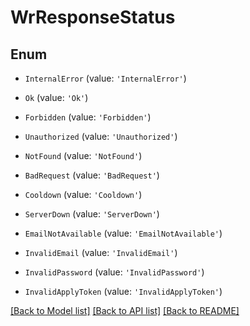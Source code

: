 # WrResponseStatus

## Enum

- `InternalError` (value: `'InternalError'`)

- `Ok` (value: `'Ok'`)

- `Forbidden` (value: `'Forbidden'`)

- `Unauthorized` (value: `'Unauthorized'`)

- `NotFound` (value: `'NotFound'`)

- `BadRequest` (value: `'BadRequest'`)

- `Cooldown` (value: `'Cooldown'`)

- `ServerDown` (value: `'ServerDown'`)

- `EmailNotAvailable` (value: `'EmailNotAvailable'`)

- `InvalidEmail` (value: `'InvalidEmail'`)

- `InvalidPassword` (value: `'InvalidPassword'`)

- `InvalidApplyToken` (value: `'InvalidApplyToken'`)

[[Back to Model list]](../README.md#documentation-for-models) [[Back to API list]](../README.md#documentation-for-api-endpoints) [[Back to README]](../README.md)
